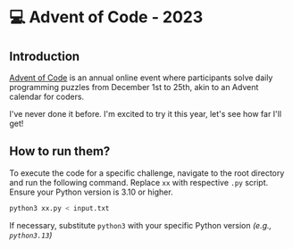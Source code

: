 #  💻 Advent of Code - 2023

## Introduction

[Advent of Code](https://adventofcode.com/) is an annual online event where participants solve daily programming puzzles from December 1st to 25th, akin to an Advent calendar for coders.

I've never done it before. I'm excited to try it this year, let's see how far I'll get!

## How to run them?

To execute the code for a specific challenge, navigate to the root directory and run the following command. Replace `xx` with respective `.py` script. Ensure your Python version is 3.10 or higher.

```sh
python3 xx.py < input.txt
```

If necessary, substitute `python3` with your specific Python version *(e.g., `python3.13`)*